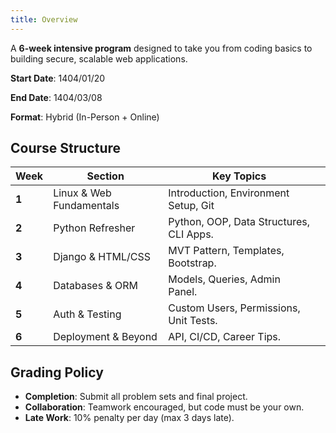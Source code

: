 ```yaml
---
title: Overview
---
```


A **6-week intensive program** designed to take you from coding basics to building secure, scalable web applications.  

**Start Date**: 1404/01/20

**End Date**: 1404/03/08

**Format**: Hybrid (In-Person + Online)

## Course Structure

| **Week** | **Section**              | **Key Topics**                          |     |
| -------- | ------------------------ | --------------------------------------- | --- |
| **1**    | Linux & Web Fundamentals | Introduction, Environment Setup, Git    |     |
| **2**    | Python Refresher         | Python, OOP, Data Structures, CLI Apps. |     |
| **3**    | Django & HTML/CSS        | MVT Pattern, Templates, Bootstrap.      |     |
| **4**    | Databases & ORM          | Models, Queries, Admin Panel.           |     |
| **5**    | Auth & Testing           | Custom Users, Permissions, Unit Tests.  |     |
| **6**    | Deployment & Beyond      | API, CI/CD, Career Tips.                |     |


## Grading Policy
- **Completion**: Submit all problem sets and final project.  
- **Collaboration**: Teamwork encouraged, but code must be your own.  
- **Late Work**: 10% penalty per day (max 3 days late).  
